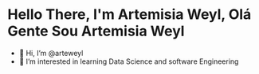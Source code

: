 # Hello There, I'm Artemisia Weyl, Olá Gente Sou Artemisia Weyl

- 👋 Hi, I’m @arteweyl
- 👀 I’m interested in learning Data Science and software Engineering


<!---
arteweyl/arteweyl is a ✨ special ✨ repository because its `README.md` (this file) appears on your GitHub profile.
You can click the Preview link to take a look at your changes.
--->
